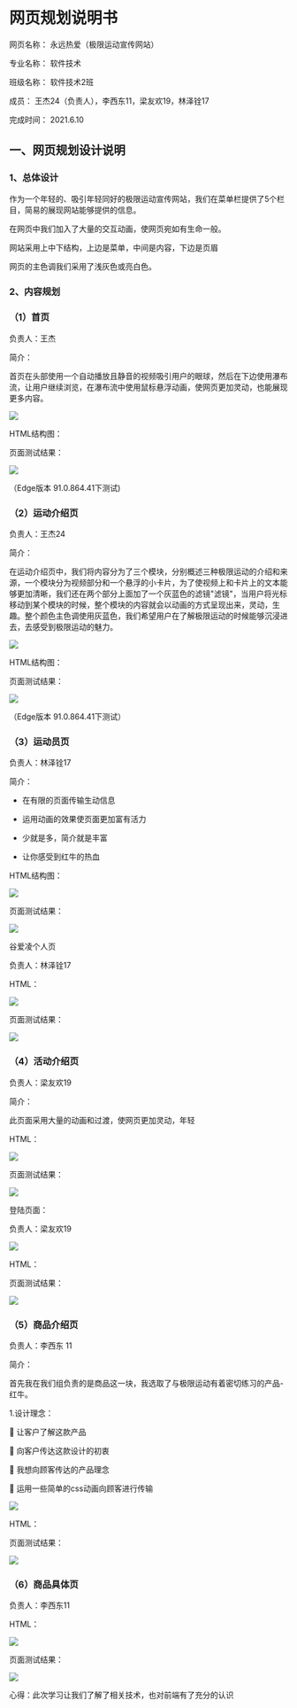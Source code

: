 # 网页规划说明书

网页名称： 永远热爱（极限运动宣传网站）

专业名称： 软件技术

班级名称： 软件技术2班

成员： 王杰24（负责人），李西东11，梁友欢19，林泽铨17

完成时间： 2021.6.10

## 一、网页规划设计说明

### 1、总体设计

作为一个年轻的、吸引年轻同好的极限运动宣传网站，我们在菜单栏提供了5个栏目，简易的展现网站能够提供的信息。

在网页中我们加入了大量的交互动画，使网页宛如有生命一般。

网站采用上中下结构，上边是菜单，中间是内容，下边是页眉

网页的主色调我们采用了浅灰色或亮白色。

### 2、内容规划

### （1）首页

负责人：王杰

简介：

首页在头部使用一个自动播放且静音的视频吸引用户的眼球，然后在下边使用瀑布流，让用户继续浏览，在瀑布流中使用鼠标悬浮动画，使网页更加灵动，也能展现更多内容。

![](media/image1.png)

HTML结构图：

页面测试结果：

![](media/image2.jpeg)

（Edge版本 91.0.864.41下测试)

### （2）运动介绍页

负责人：王杰24

简介：

在运动介绍页中，我们将内容分为了三个模块，分别概述三种极限运动的介绍和来源，一个模块分为视频部分和一个悬浮的小卡片，为了使视频上和卡片上的文本能够更加清晰，我们还在两个部分上面加了一个灰蓝色的滤镜"滤镜"，当用户将光标移动到某个模块的时候，整个模块的内容就会以动画的方式呈现出来，灵动，生趣。整个颜色主色调使用灰蓝色，我们希望用户在了解极限运动的时候能够沉浸进去，去感受到极限运动的魅力。

![](media/image3.png)

HTML结构图：

页面测试结果：

![](media/image4.jpeg)

（Edge版本 91.0.864.41下测试）

### （3）运动员页

负责人：林泽铨17

简介：

-   在有限的页面传输生动信息

-   运用动画的效果使页面更加富有活力

-   少就是多，简介就是丰富

-   让你感受到红牛的热血

HTML结构图：

![](media/image5.png)

页面测试结果：

![](media/image6.png)

谷爱凌个人页

负责人：林泽铨17

HTML：

![](media/image7.png)

页面测试结果：

![](media/image6.png)

### （4）活动介绍页

负责人：梁友欢19

简介：

此页面采用大量的动画和过渡，使网页更加灵动，年轻

HTML：

![](media/image8.png)

页面测试结果：

![](media/image9.jpeg)

登陆页面：

负责人：梁友欢19

![](media/image10.png)

HTML：

页面测试结果：

![](media/image11.jpeg)

### （5）商品介绍页

负责人：李西东 11

简介：

首先我在我们组负责的是商品这一块，我选取了与极限运动有着密切练习的产品-红牛。

1.设计理念：

 让客户了解这款产品

 向客户传达这款设计的初衷

 我想向顾客传达的产品理念

 运用一些简单的css动画向顾客进行传输

![](media/image12.png)

HTML：

页面测试结果：

![](media/image13.jpeg)

### （6）商品具体页

负责人：李西东11

HTML：

![](media/image14.png)

页面测试结果：

![](media/image15.jpeg)

心得：此次学习让我们了解了相关技术，也对前端有了充分的认识
